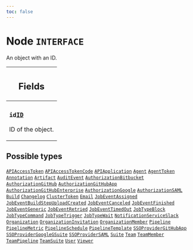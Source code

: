 ```yaml
---
toc: false
---
```

<!--
  _____   ____    _   _  ____ _______   ______ _____ _____ _______
  |  __  / __   |  | |/ __ __   __| |  ____|  __ _   _|__   __|
  | |  | | |  | | |  | | |  | | | |    | |__  | |  | || |    | |
  | |  | | |  | | | . ` | |  | | | |    |  __| | |  | || |    | |
  | |__| | |__| | | |  | |__| | | |    | |____| |__| || |_   | |
  |_____/ ____/  |_| _|____/  |_|    |______|_____/_____|  |_|
  This file is auto-generated by script/generate_graphql_api_content.sh,
  please build the schema.json by running `rails api:graph:export`
  with https://github.com/buildkite/buildkite/,
  replace the content in data/graphql_data_schema.json
  and run the generation script `./scripts/generate-graphql-api-content.sh`.
-->
<!-- vale off -->
<h1 class="has-pills" data-algolia-exclude>
  Node
  <span class="pill pill--interface pill--normal-case pill--large"><code>INTERFACE</code></span>
</h1>
<!-- vale on -->


<p>An object with an ID.</p>


<table class="responsive-table responsive-table--single-column-rows">
  <thead>
    <th>
      <h2 data-algolia-exclude>Fields</h2>
    </th>
  </thead>
  <tbody>
    <tr><td><h3 class="is-small has-pills"><code>id</code><a href="/docs/apis/graphql/schemas/scalar/id" class="pill pill--scalar pill--normal-case pill--medium" title="Go to SCALAR ID"><code>ID</code></a></h3><p>ID of the object.</p></td></tr>
  </tbody>
</table>






<h2 data-algolia-exclude>Possible types</h2>
<a href="/docs/apis/graphql/schemas/object/apiaccesstoken" class="pill pill--object pill--normal-case pill--large" title="Go to OBJECT APIAccessToken"><code>APIAccessToken</code></a>
<a href="/docs/apis/graphql/schemas/object/apiaccesstokencode" class="pill pill--object pill--normal-case pill--large" title="Go to OBJECT APIAccessTokenCode"><code>APIAccessTokenCode</code></a>
<a href="/docs/apis/graphql/schemas/object/apiapplication" class="pill pill--object pill--normal-case pill--large" title="Go to OBJECT APIApplication"><code>APIApplication</code></a>
<a href="/docs/apis/graphql/schemas/object/agent" class="pill pill--object pill--normal-case pill--large" title="Go to OBJECT Agent"><code>Agent</code></a>
<a href="/docs/apis/graphql/schemas/object/agenttoken" class="pill pill--object pill--normal-case pill--large" title="Go to OBJECT AgentToken"><code>AgentToken</code></a>
<a href="/docs/apis/graphql/schemas/object/annotation" class="pill pill--object pill--normal-case pill--large" title="Go to OBJECT Annotation"><code>Annotation</code></a>
<a href="/docs/apis/graphql/schemas/object/artifact" class="pill pill--object pill--normal-case pill--large" title="Go to OBJECT Artifact"><code>Artifact</code></a>
<a href="/docs/apis/graphql/schemas/object/auditevent" class="pill pill--object pill--normal-case pill--large" title="Go to OBJECT AuditEvent"><code>AuditEvent</code></a>
<a href="/docs/apis/graphql/schemas/object/authorizationbitbucket" class="pill pill--object pill--normal-case pill--large" title="Go to OBJECT AuthorizationBitbucket"><code>AuthorizationBitbucket</code></a>
<a href="/docs/apis/graphql/schemas/object/authorizationgithub" class="pill pill--object pill--normal-case pill--large" title="Go to OBJECT AuthorizationGitHub"><code>AuthorizationGitHub</code></a>
<a href="/docs/apis/graphql/schemas/object/authorizationgithubapp" class="pill pill--object pill--normal-case pill--large" title="Go to OBJECT AuthorizationGitHubApp"><code>AuthorizationGitHubApp</code></a>
<a href="/docs/apis/graphql/schemas/object/authorizationgithubenterprise" class="pill pill--object pill--normal-case pill--large" title="Go to OBJECT AuthorizationGitHubEnterprise"><code>AuthorizationGitHubEnterprise</code></a>
<a href="/docs/apis/graphql/schemas/object/authorizationgoogle" class="pill pill--object pill--normal-case pill--large" title="Go to OBJECT AuthorizationGoogle"><code>AuthorizationGoogle</code></a>
<a href="/docs/apis/graphql/schemas/object/authorizationsaml" class="pill pill--object pill--normal-case pill--large" title="Go to OBJECT AuthorizationSAML"><code>AuthorizationSAML</code></a>
<a href="/docs/apis/graphql/schemas/object/build" class="pill pill--object pill--normal-case pill--large" title="Go to OBJECT Build"><code>Build</code></a>
<a href="/docs/apis/graphql/schemas/object/changelog" class="pill pill--object pill--normal-case pill--large" title="Go to OBJECT Changelog"><code>Changelog</code></a>
<a href="/docs/apis/graphql/schemas/object/clustertoken" class="pill pill--object pill--normal-case pill--large" title="Go to OBJECT ClusterToken"><code>ClusterToken</code></a>
<a href="/docs/apis/graphql/schemas/object/email" class="pill pill--object pill--normal-case pill--large" title="Go to OBJECT Email"><code>Email</code></a>
<a href="/docs/apis/graphql/schemas/object/jobeventassigned" class="pill pill--object pill--normal-case pill--large" title="Go to OBJECT JobEventAssigned"><code>JobEventAssigned</code></a>
<a href="/docs/apis/graphql/schemas/object/jobeventbuildstepuploadcreated" class="pill pill--object pill--normal-case pill--large" title="Go to OBJECT JobEventBuildStepUploadCreated"><code>JobEventBuildStepUploadCreated</code></a>
<a href="/docs/apis/graphql/schemas/object/jobeventcanceled" class="pill pill--object pill--normal-case pill--large" title="Go to OBJECT JobEventCanceled"><code>JobEventCanceled</code></a>
<a href="/docs/apis/graphql/schemas/object/jobeventfinished" class="pill pill--object pill--normal-case pill--large" title="Go to OBJECT JobEventFinished"><code>JobEventFinished</code></a>
<a href="/docs/apis/graphql/schemas/object/jobeventgeneric" class="pill pill--object pill--normal-case pill--large" title="Go to OBJECT JobEventGeneric"><code>JobEventGeneric</code></a>
<a href="/docs/apis/graphql/schemas/object/jobeventretried" class="pill pill--object pill--normal-case pill--large" title="Go to OBJECT JobEventRetried"><code>JobEventRetried</code></a>
<a href="/docs/apis/graphql/schemas/object/jobeventtimedout" class="pill pill--object pill--normal-case pill--large" title="Go to OBJECT JobEventTimedOut"><code>JobEventTimedOut</code></a>
<a href="/docs/apis/graphql/schemas/object/jobtypeblock" class="pill pill--object pill--normal-case pill--large" title="Go to OBJECT JobTypeBlock"><code>JobTypeBlock</code></a>
<a href="/docs/apis/graphql/schemas/object/jobtypecommand" class="pill pill--object pill--normal-case pill--large" title="Go to OBJECT JobTypeCommand"><code>JobTypeCommand</code></a>
<a href="/docs/apis/graphql/schemas/object/jobtypetrigger" class="pill pill--object pill--normal-case pill--large" title="Go to OBJECT JobTypeTrigger"><code>JobTypeTrigger</code></a>
<a href="/docs/apis/graphql/schemas/object/jobtypewait" class="pill pill--object pill--normal-case pill--large" title="Go to OBJECT JobTypeWait"><code>JobTypeWait</code></a>
<a href="/docs/apis/graphql/schemas/object/notificationserviceslack" class="pill pill--object pill--normal-case pill--large" title="Go to OBJECT NotificationServiceSlack"><code>NotificationServiceSlack</code></a>
<a href="/docs/apis/graphql/schemas/object/organization" class="pill pill--object pill--normal-case pill--large" title="Go to OBJECT Organization"><code>Organization</code></a>
<a href="/docs/apis/graphql/schemas/object/organizationinvitation" class="pill pill--object pill--normal-case pill--large" title="Go to OBJECT OrganizationInvitation"><code>OrganizationInvitation</code></a>
<a href="/docs/apis/graphql/schemas/object/organizationmember" class="pill pill--object pill--normal-case pill--large" title="Go to OBJECT OrganizationMember"><code>OrganizationMember</code></a>
<a href="/docs/apis/graphql/schemas/object/pipeline" class="pill pill--object pill--normal-case pill--large" title="Go to OBJECT Pipeline"><code>Pipeline</code></a>
<a href="/docs/apis/graphql/schemas/object/pipelinemetric" class="pill pill--object pill--normal-case pill--large" title="Go to OBJECT PipelineMetric"><code>PipelineMetric</code></a>
<a href="/docs/apis/graphql/schemas/object/pipelineschedule" class="pill pill--object pill--normal-case pill--large" title="Go to OBJECT PipelineSchedule"><code>PipelineSchedule</code></a>
<a href="/docs/apis/graphql/schemas/object/pipelinetemplate" class="pill pill--object pill--normal-case pill--large" title="Go to OBJECT PipelineTemplate"><code>PipelineTemplate</code></a>
<a href="/docs/apis/graphql/schemas/object/ssoprovidergithubapp" class="pill pill--object pill--normal-case pill--large" title="Go to OBJECT SSOProviderGitHubApp"><code>SSOProviderGitHubApp</code></a>
<a href="/docs/apis/graphql/schemas/object/ssoprovidergooglegsuite" class="pill pill--object pill--normal-case pill--large" title="Go to OBJECT SSOProviderGoogleGSuite"><code>SSOProviderGoogleGSuite</code></a>
<a href="/docs/apis/graphql/schemas/object/ssoprovidersaml" class="pill pill--object pill--normal-case pill--large" title="Go to OBJECT SSOProviderSAML"><code>SSOProviderSAML</code></a>
<a href="/docs/apis/graphql/schemas/object/suite" class="pill pill--object pill--normal-case pill--large" title="Go to OBJECT Suite"><code>Suite</code></a>
<a href="/docs/apis/graphql/schemas/object/team" class="pill pill--object pill--normal-case pill--large" title="Go to OBJECT Team"><code>Team</code></a>
<a href="/docs/apis/graphql/schemas/object/teammember" class="pill pill--object pill--normal-case pill--large" title="Go to OBJECT TeamMember"><code>TeamMember</code></a>
<a href="/docs/apis/graphql/schemas/object/teampipeline" class="pill pill--object pill--normal-case pill--large" title="Go to OBJECT TeamPipeline"><code>TeamPipeline</code></a>
<a href="/docs/apis/graphql/schemas/object/teamsuite" class="pill pill--object pill--normal-case pill--large" title="Go to OBJECT TeamSuite"><code>TeamSuite</code></a>
<a href="/docs/apis/graphql/schemas/object/user" class="pill pill--object pill--normal-case pill--large" title="Go to OBJECT User"><code>User</code></a>
<a href="/docs/apis/graphql/schemas/object/viewer" class="pill pill--object pill--normal-case pill--large" title="Go to OBJECT Viewer"><code>Viewer</code></a>
